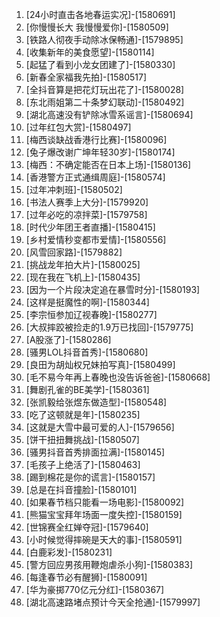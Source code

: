 
1. [24小时直击各地春运实况]-[1580691]
1. [你慢慢长大 我慢慢爱你]-[1580509]
1. [铁路人彻夜手动除冰保畅通]-[1579895]
1. [收集新年的美食愿望]-[1580114]
1. [起猛了看到小龙女团建了]-[1580330]
1. [新春全家福我先拍]-[1580517]
1. [全抖音算是把花灯玩出花了]-[1580028]
1. [东北雨姐第二十条梦幻联动]-[1580492]
1. [湖北高速没有铲除冰雪系谣言]-[1580694]
1. [过年红包大赏]-[1580497]
1. [梅西谈缺战香港行比赛]-[1580096]
1. [兔子爆改谢广坤年轻30岁]-[1580174]
1. [梅西：不确定能否在日本上场]-[1580136]
1. [香港警方正式通缉周庭]-[1580574]
1. [过年冲刺班]-[1580502]
1. [书法人赛季上大分]-[1579920]
1. [过年必吃的凉拌菜]-[1579758]
1. [时代少年团王者直播]-[1580415]
1. [乡村爱情秒变都市爱情]-[1580556]
1. [风雪回家路]-[1579882]
1. [挑战龙年拍大片]-[1580025]
1. [现在我在飞机上]-[1580435]
1. [因为一个片段决定追在暴雪时分]-[1580193]
1. [这样是挺魔性的啊]-[1580344]
1. [李宗恒参加辽视春晚]-[1580277]
1. [大叔摔跤被捡走的1.9万已找回]-[1579775]
1. [A股涨了]-[1580286]
1. [骚男LOL抖音首秀]-[1580680]
1. [良田为胡灿权兄妹拍写真]-[1580499]
1. [毛不易今年再上春晚也没告诉爸爸]-[1580668]
1. [舞剧孔雀的BE美学]-[1580361]
1. [张凯毅给张煜东做造型]-[1580548]
1. [吃了这顿就是年]-[1580235]
1. [这就是大雪中最可爱的人]-[1579656]
1. [饼干扭扭舞挑战]-[1580507]
1. [骚男抖音首秀排面拉满]-[1580145]
1. [毛孩子上绝活了]-[1580463]
1. [踢到棉花是你的谎言]-[1580157]
1. [总是在抖音撞脸]-[1580101]
1. [如果春节档只能看一场电影]-[1580092]
1. [熊猫宝宝拜年场面一度失控]-[1580159]
1. [世锦赛全红婵夺冠]-[1579640]
1. [小时候觉得摔碗是天大的事]-[1580591]
1. [白鹿彩发]-[1580231]
1. [警方回应男孩用鞭炮虐杀小狗]-[1580383]
1. [每逢春节必有醒狮]-[1580091]
1. [华为豪掷770亿元分红]-[1580367]
1. [湖北高速路堵点预计今天全抢通]-[1579997]